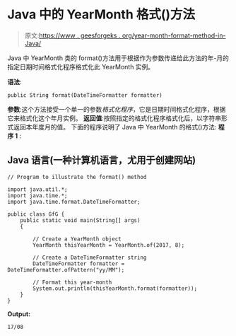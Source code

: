 # Java 中的 YearMonth 格式()方法

> 原文:[https://www . geesforgeks . org/year-month-format-method-in-Java/](https://www.geeksforgeeks.org/yearmonth-format-method-in-java/)

Java 中 YearMonth 类的 format()方法用于根据作为参数传递给此方法的年-月的指定日期时间格式化程序格式化此 YearMonth 实例。

**语法**:

```
public String format(DateTimeFormatter formatter)
```

**参数**:这个方法接受一个单一的参数*格式化程序*，它是日期时间格式化程序，根据它来格式化这个年月实例。
**返回值**:按照指定的格式化程序格式化后，以字符串形式返回本年度月的值。
下面的程序说明了 Java 中 YearMonth 的格式()方法:
**程序 1** :

## Java 语言(一种计算机语言，尤用于创建网站)

```
// Program to illustrate the format() method

import java.util.*;
import java.time.*;
import java.time.format.DateTimeFormatter;

public class GfG {
    public static void main(String[] args)
    {

        // Create a YearMonth object
        YearMonth thisYearMonth = YearMonth.of(2017, 8);

        // Create a DateTimeFormatter string
        DateTimeFormatter formatter = DateTimeFormatter.ofPattern("yy/MM");

        // Format this year-month
        System.out.println(thisYearMonth.format(formatter));
    }
}
```

**Output:** 

```
17/08
```